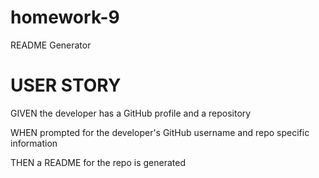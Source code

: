 # homework-9
README Generator

# USER STORY
GIVEN the developer has a GitHub profile and a repository

WHEN prompted for the developer's GitHub username and repo specific information

THEN a README for the repo is generated